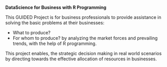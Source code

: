 **DataScience for Business with R Programming**

This GUIDED Project is for business professionals to provide assistance in solving the basic problems at their businesses:
- What to produce? 
- For whom to produce?
by analyzing the market forces and prevailing trends, with the help of R programming.

This project enables, the strategic decision making in real world scenarios by directing towards the effective allocation of resources in businesses.
